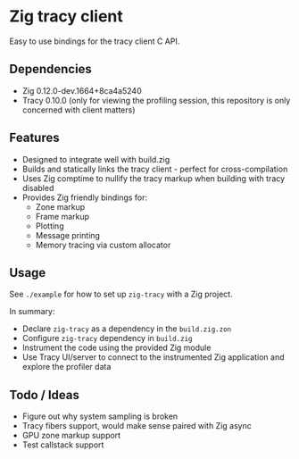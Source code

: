 # Zig tracy client
Easy to use bindings for the tracy client C API.

## Dependencies

* Zig 0.12.0-dev.1664+8ca4a5240
* Tracy 0.10.0 (only for viewing the profiling session, this repository is only concerned with client matters)

## Features

* Designed to integrate well with build.zig
* Builds and statically links the tracy client - perfect for cross-compilation
* Uses Zig comptime to nullify the tracy markup when building with tracy disabled
* Provides Zig friendly bindings for:
    * Zone markup
    * Frame markup
    * Plotting
    * Message printing
    * Memory tracing via custom allocator

## Usage

See `./example` for how to set up `zig-tracy` with a Zig project.

In summary:
* Declare `zig-tracy` as a dependency in the `build.zig.zon`
* Configure `zig-tracy` dependency in `build.zig`
* Instrument the code using the provided Zig module
* Use Tracy UI/server to connect to the instrumented Zig application and explore the profiler data

## Todo / Ideas

* Figure out why system sampling is broken
* Tracy fibers support, would make sense paired with Zig async
* GPU zone markup support
* Test callstack support
